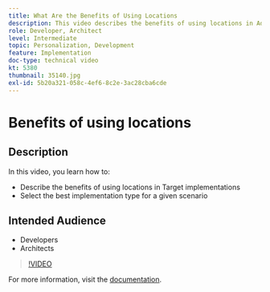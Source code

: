 ```yaml
---
title: What Are the Benefits of Using Locations
description: This video describes the benefits of using locations in Adobe Target implementations. Watch this video to learn how to select the best implementation type for a given scenario.
role: Developer, Architect
level: Intermediate
topic: Personalization, Development
feature: Implementation
doc-type: technical video
kt: 5380
thumbnail: 35140.jpg
exl-id: 5b20a321-058c-4ef6-8c2e-3ac28cba6cde
---
```

# Benefits of using locations

## Description

In this video, you learn how to:

* Describe the benefits of using locations in Target implementations
* Select the best implementation type for a given scenario

## Intended Audience

* Developers
* Architects

>[!VIDEO](https://video.tv.adobe.com/v/35140/?quality=12)

For more information, visit the [documentation](https://docs.adobe.com/content/help/en/target/using/implement-target/implementing-target.html).
